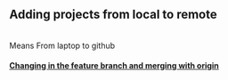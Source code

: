 <h2> Adding projects from local to remote</h2>
<br>
<h3?>Means From laptop to github</h3>

<h4><u>Changing in the feature branch and merging with origin</u></h4>